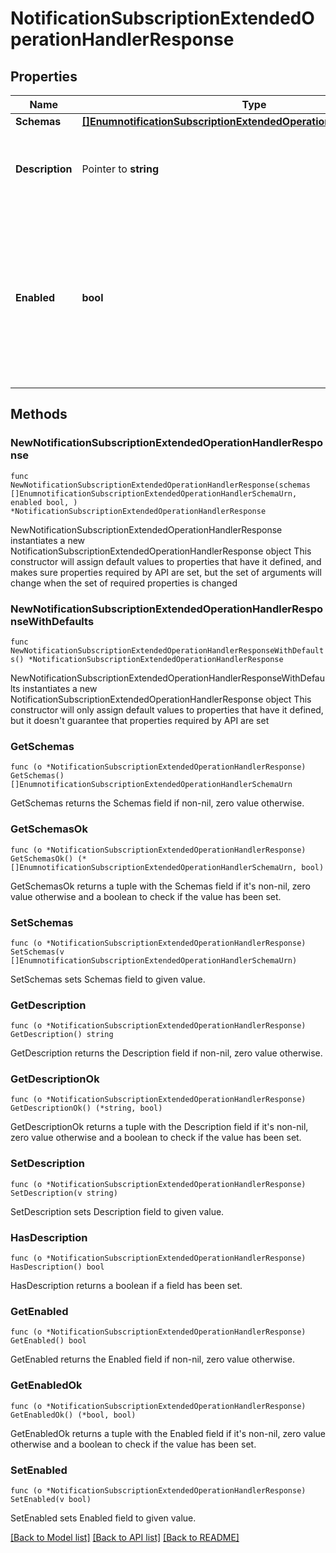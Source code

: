 # NotificationSubscriptionExtendedOperationHandlerResponse

## Properties

Name | Type | Description | Notes
------------ | ------------- | ------------- | -------------
**Schemas** | [**[]EnumnotificationSubscriptionExtendedOperationHandlerSchemaUrn**](EnumnotificationSubscriptionExtendedOperationHandlerSchemaUrn.md) |  | 
**Description** | Pointer to **string** | A description for this Extended Operation Handler | [optional] 
**Enabled** | **bool** | Indicates whether the Extended Operation Handler is enabled (that is, whether the types of extended operations are allowed in the server). | 

## Methods

### NewNotificationSubscriptionExtendedOperationHandlerResponse

`func NewNotificationSubscriptionExtendedOperationHandlerResponse(schemas []EnumnotificationSubscriptionExtendedOperationHandlerSchemaUrn, enabled bool, ) *NotificationSubscriptionExtendedOperationHandlerResponse`

NewNotificationSubscriptionExtendedOperationHandlerResponse instantiates a new NotificationSubscriptionExtendedOperationHandlerResponse object
This constructor will assign default values to properties that have it defined,
and makes sure properties required by API are set, but the set of arguments
will change when the set of required properties is changed

### NewNotificationSubscriptionExtendedOperationHandlerResponseWithDefaults

`func NewNotificationSubscriptionExtendedOperationHandlerResponseWithDefaults() *NotificationSubscriptionExtendedOperationHandlerResponse`

NewNotificationSubscriptionExtendedOperationHandlerResponseWithDefaults instantiates a new NotificationSubscriptionExtendedOperationHandlerResponse object
This constructor will only assign default values to properties that have it defined,
but it doesn't guarantee that properties required by API are set

### GetSchemas

`func (o *NotificationSubscriptionExtendedOperationHandlerResponse) GetSchemas() []EnumnotificationSubscriptionExtendedOperationHandlerSchemaUrn`

GetSchemas returns the Schemas field if non-nil, zero value otherwise.

### GetSchemasOk

`func (o *NotificationSubscriptionExtendedOperationHandlerResponse) GetSchemasOk() (*[]EnumnotificationSubscriptionExtendedOperationHandlerSchemaUrn, bool)`

GetSchemasOk returns a tuple with the Schemas field if it's non-nil, zero value otherwise
and a boolean to check if the value has been set.

### SetSchemas

`func (o *NotificationSubscriptionExtendedOperationHandlerResponse) SetSchemas(v []EnumnotificationSubscriptionExtendedOperationHandlerSchemaUrn)`

SetSchemas sets Schemas field to given value.


### GetDescription

`func (o *NotificationSubscriptionExtendedOperationHandlerResponse) GetDescription() string`

GetDescription returns the Description field if non-nil, zero value otherwise.

### GetDescriptionOk

`func (o *NotificationSubscriptionExtendedOperationHandlerResponse) GetDescriptionOk() (*string, bool)`

GetDescriptionOk returns a tuple with the Description field if it's non-nil, zero value otherwise
and a boolean to check if the value has been set.

### SetDescription

`func (o *NotificationSubscriptionExtendedOperationHandlerResponse) SetDescription(v string)`

SetDescription sets Description field to given value.

### HasDescription

`func (o *NotificationSubscriptionExtendedOperationHandlerResponse) HasDescription() bool`

HasDescription returns a boolean if a field has been set.

### GetEnabled

`func (o *NotificationSubscriptionExtendedOperationHandlerResponse) GetEnabled() bool`

GetEnabled returns the Enabled field if non-nil, zero value otherwise.

### GetEnabledOk

`func (o *NotificationSubscriptionExtendedOperationHandlerResponse) GetEnabledOk() (*bool, bool)`

GetEnabledOk returns a tuple with the Enabled field if it's non-nil, zero value otherwise
and a boolean to check if the value has been set.

### SetEnabled

`func (o *NotificationSubscriptionExtendedOperationHandlerResponse) SetEnabled(v bool)`

SetEnabled sets Enabled field to given value.



[[Back to Model list]](../README.md#documentation-for-models) [[Back to API list]](../README.md#documentation-for-api-endpoints) [[Back to README]](../README.md)


